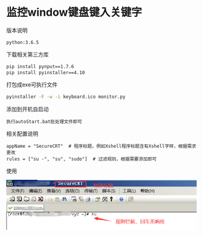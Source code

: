 # 监控window键盘键入关键字

版本说明

```
python:3.6.5
```

下载相关第三方库

```
pip install pynput==1.7.6
pip install pyinstaller==4.10
```

打包成exe可执行文件

```bash
pyinstaller -F -w -i keyboard.ico monitor.py
```

添加到开机自启动

```
执行autoStart.bat批处理文件即可
```

相关配置说明

```
appName = "SecureCRT"  # 程序标题，例如Xshell程序标题含有Xshell字样，根据需求更改
rules = ["su -", "su", "sudo"]  # 过滤规则，根据需要添加即可
```

使用

![image1.png](https://github.com/createor/monitorKeyboard/blob/main/images/image1.png)
